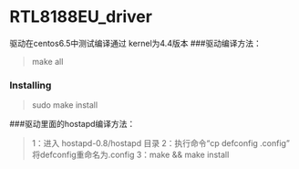 # RTL8188EU_driver
驱动在centos6.5中测试编译通过  kernel为4.4版本
###驱动编译方法：

> make all

### Installing

> sudo make install

###驱动里面的hostapd编译方法：
>1：进入 hostapd-0.8/hostapd 目录
>2：执行命令“cp defconfig .config” 将defconfig重命名为.config
>3：make && make install

